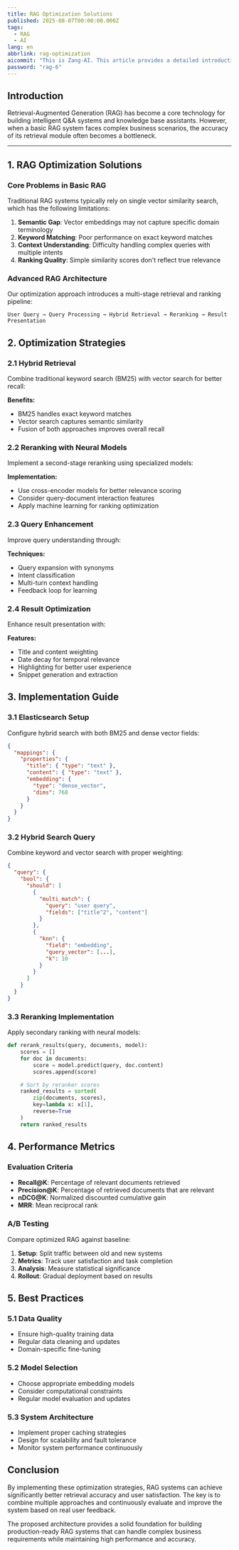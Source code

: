 ```yaml
---
title: RAG Optimization Solutions
published: 2025-08-07T00:00:00.000Z
tags:
  - RAG
  - AI
lang: en
abbrlink: rag-optimization
aicommit: "This is Zang-AI. This article provides a detailed introduction to optimizing the retrieval module of Retrieval-Augmented Generation (RAG) systems, aimed at solving accuracy bottlenecks in complex business scenarios. The article proposes an advanced RAG architecture with core optimization solutions including: hybrid retrieval that combines traditional keyword BM25 with modern vector search to improve recall; introducing Reranker models for secondary ranking of initial results, significantly improving relevance; optimizing ranking through strategies like title weighting and date decay while using highlighting to enhance user experience; and implementing intelligent query expansion through dual retrieval modes and dynamic vocabulary to better understand user intent. The article also provides specific implementation steps and sample code based on Elasticsearch and Java, aimed at helping readers build more powerful and efficient RAG retrieval workflows."
password: "rag-6"
---
```


## Introduction

Retrieval-Augmented Generation (RAG) has become a core technology for building intelligent Q&A systems and knowledge base assistants. However, when a basic RAG system faces complex business scenarios, the accuracy of its retrieval module often becomes a bottleneck.

-----

## 1. RAG Optimization Solutions

### Core Problems in Basic RAG

Traditional RAG systems typically rely on single vector similarity search, which has the following limitations:

1. **Semantic Gap**: Vector embeddings may not capture specific domain terminology
2. **Keyword Matching**: Poor performance on exact keyword matches
3. **Context Understanding**: Difficulty handling complex queries with multiple intents
4. **Ranking Quality**: Simple similarity scores don't reflect true relevance

### Advanced RAG Architecture

Our optimization approach introduces a multi-stage retrieval and ranking pipeline:

```
User Query → Query Processing → Hybrid Retrieval → Reranking → Result Presentation
```

## 2. Optimization Strategies

### 2.1 Hybrid Retrieval

Combine traditional keyword search (BM25) with vector search for better recall:

**Benefits:**
- BM25 handles exact keyword matches
- Vector search captures semantic similarity
- Fusion of both approaches improves overall recall

### 2.2 Reranking with Neural Models

Implement a second-stage reranking using specialized models:

**Implementation:**
- Use cross-encoder models for better relevance scoring
- Consider query-document interaction features
- Apply machine learning for ranking optimization

### 2.3 Query Enhancement

Improve query understanding through:

**Techniques:**
- Query expansion with synonyms
- Intent classification
- Multi-turn context handling
- Feedback loop for learning

### 2.4 Result Optimization

Enhance result presentation with:

**Features:**
- Title and content weighting
- Date decay for temporal relevance
- Highlighting for better user experience
- Snippet generation and extraction

## 3. Implementation Guide

### 3.1 Elasticsearch Setup

Configure hybrid search with both BM25 and dense vector fields:

```json
{
  "mappings": {
    "properties": {
      "title": { "type": "text" },
      "content": { "type": "text" },
      "embedding": {
        "type": "dense_vector",
        "dims": 768
      }
    }
  }
}
```

### 3.2 Hybrid Search Query

Combine keyword and vector search with proper weighting:

```json
{
  "query": {
    "bool": {
      "should": [
        {
          "multi_match": {
            "query": "user query",
            "fields": ["title^2", "content"]
          }
        },
        {
          "knn": {
            "field": "embedding",
            "query_vector": [...],
            "k": 10
          }
        }
      ]
    }
  }
}
```

### 3.3 Reranking Implementation

Apply secondary ranking with neural models:

```python
def rerank_results(query, documents, model):
    scores = []
    for doc in documents:
        score = model.predict(query, doc.content)
        scores.append(score)

    # Sort by reranker scores
    ranked_results = sorted(
        zip(documents, scores),
        key=lambda x: x[1],
        reverse=True
    )
    return ranked_results
```

## 4. Performance Metrics

### Evaluation Criteria

- **Recall@K**: Percentage of relevant documents retrieved
- **Precision@K**: Percentage of retrieved documents that are relevant
- **nDCG@K**: Normalized discounted cumulative gain
- **MRR**: Mean reciprocal rank

### A/B Testing

Compare optimized RAG against baseline:

1. **Setup**: Split traffic between old and new systems
2. **Metrics**: Track user satisfaction and task completion
3. **Analysis**: Measure statistical significance
4. **Rollout**: Gradual deployment based on results

## 5. Best Practices

### 5.1 Data Quality

- Ensure high-quality training data
- Regular data cleaning and updates
- Domain-specific fine-tuning

### 5.2 Model Selection

- Choose appropriate embedding models
- Consider computational constraints
- Regular model evaluation and updates

### 5.3 System Architecture

- Implement proper caching strategies
- Design for scalability and fault tolerance
- Monitor system performance continuously

## Conclusion

By implementing these optimization strategies, RAG systems can achieve significantly better retrieval accuracy and user satisfaction. The key is to combine multiple approaches and continuously evaluate and improve the system based on real user feedback.

The proposed architecture provides a solid foundation for building production-ready RAG systems that can handle complex business requirements while maintaining high performance and accuracy.
